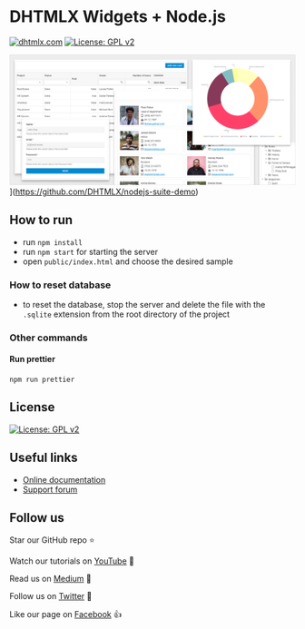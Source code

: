 # DHTMLX Widgets + Node.js

[![dhtmlx.com](https://img.shields.io/badge/made%20by-DHTMLX-blue)](https://dhtmlx.com/)
[![License: GPL v2](https://img.shields.io/badge/license-GPL%20v2-blue.svg)](https://www.gnu.org/licenses/old-licenses/gpl-2.0.html)

![nodejs-suite-demo](https://raw.githubusercontent.com/plazarev/media/master/nodejs-suite-demo%402x.png)](https://github.com/DHTMLX/nodejs-suite-demo)
## How to run
- run `npm install`
- run `npm start` for starting the server
- open `public/index.html` and choose the desired sample

### How to reset database
- to reset the database, stop the server and delete the file with the `.sqlite` extension from the root directory of the project 

### Other commands

#### Run prettier

```
npm run prettier
```

## License

[![License: GPL v2](https://img.shields.io/badge/license-GPL%20v2-blue.svg)](https://www.gnu.org/licenses/old-licenses/gpl-2.0.html)


## Useful links

- [Online  documentation](https://docs.dhtmlx.com/)
- [Support forum](https://forum.dhtmlx.com/c/suite7)


## Follow us

Star our GitHub repo :star:

Watch our tutorials on [YouTube](https://www.youtube.com/user/dhtmlx/videos) :eyes:

Read us on [Medium](https://medium.com/@dhtmlx) :newspaper:

Follow us on [Twitter](https://twitter.com/dhtmlx) :feet:

Like our page on [Facebook](https://www.facebook.com/dhtmlx/) :thumbsup:
